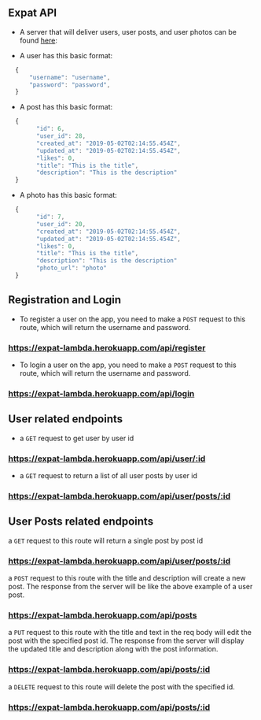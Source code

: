 ## Expat API

- A server that will deliver users, user posts, and user photos can be found [here](https://expat-lambda.herokuapp.com):

- A user has this basic format:

```js
  {
      "username": "username",
      "password": "password",
  }
```

- A post has this basic format:

```js
  {
        "id": 6,
        "user_id": 28,
        "created_at": "2019-05-02T02:14:55.454Z",
        "updated_at": "2019-05-02T02:14:55.454Z",
        "likes": 0,
        "title": "This is the title",
        "description": "This is the description"
  }
```

- A photo has this basic format:

```js
  {
        "id": 7,
        "user_id": 20,
        "created_at": "2019-05-02T02:14:55.454Z",
        "updated_at": "2019-05-02T02:14:55.454Z",
        "likes": 0,
        "title": "This is the title",
        "description": "This is the description"
        "photo_url": "photo"
  }
```
## Registration and Login

- To register a user on the app, you need to make a `POST` request to this route, which will return the username and password.

### https://expat-lambda.herokuapp.com/api/register

- To login a user on the app, you need to make a `POST` request to this route, which will return the username and password.

### https://expat-lambda.herokuapp.com/api/login

## User related endpoints

- a `GET` request to get user by user id

### https://expat-lambda.herokuapp.com/api/user/:id

- a `GET` request to return a list of all user posts by user id

### https://expat-lambda.herokuapp.com/api/user/posts/:id

## User Posts related endpoints

a `GET` request to this route will return a single post by post id

### https://expat-lambda.herokuapp.com/api/user/posts/:id

a `POST` request to this route with the title and description will create a new post. The response from the server will be like the above example of a user post. 

### https://expat-lambda.herokuapp.com/api/posts

a `PUT` request to this route with the title and text in the req body will edit the post with the specified post id. The response from the server will display the updated title and description along with the post information.

### https://expat-lambda.herokuapp.com/api/posts/:id

a `DELETE` request to this route will delete the post with the specified id.

### https://expat-lambda.herokuapp.com/api/posts/:id
